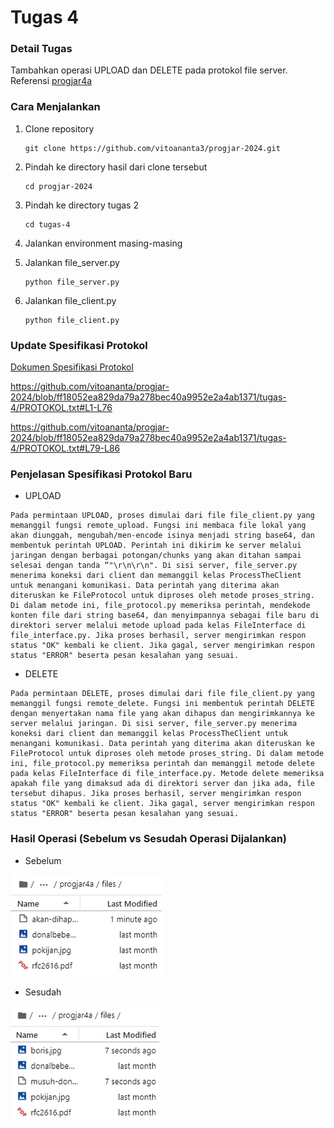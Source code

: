 # Tugas 4

### Detail Tugas

Tambahkan operasi UPLOAD dan DELETE pada protokol file server. Referensi [progjar4a](https://github.com/rm77/progjar/tree/master/progjar4a)

### Cara Menjalankan

1. Clone repository

   ```
   git clone https://github.com/vitoananta3/progjar-2024.git
   ```

2. Pindah ke directory hasil dari clone tersebut

   ```
   cd progjar-2024
   ```

3. Pindah ke directory tugas 2

   ```
   cd tugas-4
   ```

4. Jalankan environment masing-masing

5. Jalankan file_server.py

   ```
   python file_server.py
   ```

6. Jalankan file_client.py

   ```
   python file_client.py
   ```

### Update Spesifikasi Protokol

[Dokumen Spesifikasi Protokol](https://github.com/vitoananta/progjar-2024/blob/main/tugas-4/PROTOKOL.txt)

https://github.com/vitoananta/progjar-2024/blob/ff18052ea829da79a278bec40a9952e2a4ab1371/tugas-4/PROTOKOL.txt#L1-L76

https://github.com/vitoananta/progjar-2024/blob/ff18052ea829da79a278bec40a9952e2a4ab1371/tugas-4/PROTOKOL.txt#L79-L86


### Penjelasan Spesifikasi Protokol Baru

- UPLOAD

```
Pada permintaan UPLOAD, proses dimulai dari file file_client.py yang memanggil fungsi remote_upload. Fungsi ini membaca file lokal yang akan diunggah, mengubah/men-encode isinya menjadi string base64, dan membentuk perintah UPLOAD. Perintah ini dikirim ke server melalui jaringan dengan berbagai potongan/chunks yang akan ditahan sampai selesai dengan tanda “"\r\n\r\n". Di sisi server, file_server.py menerima koneksi dari client dan memanggil kelas ProcessTheClient untuk menangani komunikasi. Data perintah yang diterima akan diteruskan ke FileProtocol untuk diproses oleh metode proses_string. Di dalam metode ini, file_protocol.py memeriksa perintah, mendekode konten file dari string base64, dan menyimpannya sebagai file baru di direktori server melalui metode upload pada kelas FileInterface di file_interface.py. Jika proses berhasil, server mengirimkan respon status "OK" kembali ke client. Jika gagal, server mengirimkan respon status "ERROR" beserta pesan kesalahan yang sesuai.
```

- DELETE

```
Pada permintaan DELETE, proses dimulai dari file file_client.py yang memanggil fungsi remote_delete. Fungsi ini membentuk perintah DELETE dengan menyertakan nama file yang akan dihapus dan mengirimkannya ke server melalui jaringan. Di sisi server, file_server.py menerima koneksi dari client dan memanggil kelas ProcessTheClient untuk menangani komunikasi. Data perintah yang diterima akan diteruskan ke FileProtocol untuk diproses oleh metode proses_string. Di dalam metode ini, file_protocol.py memeriksa perintah dan memanggil metode delete pada kelas FileInterface di file_interface.py. Metode delete memeriksa apakah file yang dimaksud ada di direktori server dan jika ada, file tersebut dihapus. Jika proses berhasil, server mengirimkan respon status "OK" kembali ke client. Jika gagal, server mengirimkan respon status "ERROR" beserta pesan kesalahan yang sesuai.
```

### Hasil Operasi (Sebelum vs Sesudah Operasi Dijalankan)

- Sebelum

![](https://github.com/vitoananta/progjar-2024/blob/main/assets/tugas-4/sebelum-dijalankan-operasi-baru.png)

- Sesudah

![](https://github.com/vitoananta/progjar-2024/blob/main/assets/tugas-4/setelah-dijalankan-operasi-baru.png)
